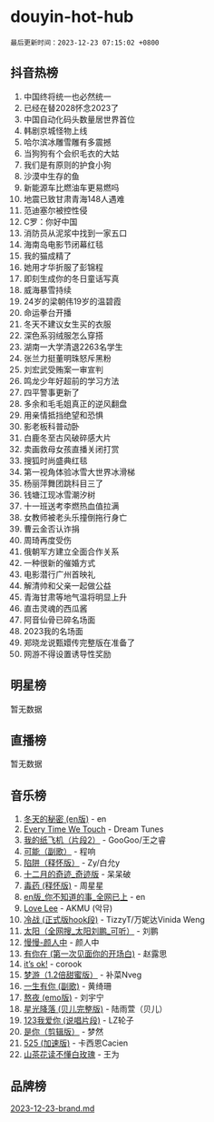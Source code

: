 # douyin-hot-hub

`最后更新时间：2023-12-23 07:15:02 +0800`

## 抖音热榜

1. 中国终将统一也必然统一
1. 已经在替2028怀念2023了
1. 中国自动化码头数量居世界首位
1. 韩剧京城怪物上线
1. 哈尔滨冰雕雪雕有多震撼
1. 当狗狗有个会织毛衣的大姑
1. 我们是有原则的护食小狗
1. 沙漠中生存的鱼
1. 新能源车比燃油车更易燃吗
1. 地震已致甘肃青海148人遇难
1. 范迪塞尔被控性侵
1. C罗：你好中国
1. 消防员从泥浆中找到一家五口
1. 海南岛电影节闭幕红毯
1. 我的猫成精了
1. 她用才华折服了彭锦程
1. 即刻生成你的冬日童话写真
1. 威海暴雪持续
1. 24岁的梁朝伟19岁的温碧霞
1. 命运拳台开播
1. 冬天不建议女生买的衣服
1. 深色系羽绒服怎么穿搭
1. 湖南一大学清退2263名学生
1. 张兰力挺董明珠怒斥黑粉
1. 刘宏武受贿案一审宣判
1. 鸣龙少年好超前的学习方法
1. 四平警事更新了
1. 多余和毛毛姐真正的逆风翻盘
1. 用亲情抵挡绝望和恐惧
1. 影老板科普动卧
1. 白鹿冬至古风破碎感大片
1. 卖画救母女孩直播关闭打赏
1. 搜狐时尚盛典红毯
1. 第一视角体验冰雪大世界冰滑梯
1. 杨丽萍舞团跳科目三了
1. 钱塘江现冰雪潮汐树
1. 十一班送考李燃热血值拉满
1. 女教师被老头乐撞倒拖行身亡
1. 曹云金否认诈捐
1. 周琦再度受伤
1. 俄朝军方建立全面合作关系
1. 一种很新的催婚方式
1. 电影潜行广州首映礼
1. 解清帅和父亲一起做公益
1. 青海甘肃等地气温将明显上升
1. 直击灵魂的西瓜酱
1. 阿音仙骨已碎名场面
1. 2023我的名场面
1. 郑晓龙说甄嬛传完整版在准备了
1. 网游不得设置诱导性奖励

## 明星榜

暂无数据

## 直播榜

暂无数据

## 音乐榜

1. [冬天的秘密 (en版)](https://sf3-cdn-tos.douyinstatic.com/obj/tos-cn-ve-2774/okIuMHDdzyf3FjGK4Lphe1vfHcQaPIHAg0Z4CR) - en
1. [Every Time We Touch](https://sf3-cdn-tos.douyinstatic.com/obj/tos-cn-ve-2774/ogN6lUKQeBBfEVhIOMikG1CcJjugxk1tztZyhP) - Dream Tunes
1. [我的纸飞机（片段2）](https://sf6-cdn-tos.douyinstatic.com/obj/tos-cn-ve-2774/oM2ZrKcg2CD5AeRB2gkeXOFB1IxAGJdZPazYHf) - GooGoo/王之睿
1. [可能（副歌）](https://sf6-cdn-tos.douyinstatic.com/obj/tos-cn-ve-2774/cde1731888894259b333569393c2fb51) - 程响
1. [陷阱（释怀版）](https://sf3-cdn-tos.douyinstatic.com/obj/tos-cn-ve-2774/oE8C21LeZrzKLDFfQYgMzx4GAIHageG5IzayY7) - Zy/白允y
1. [十二月的奇迹_奇迹版](https://sf3-cdn-tos.douyinstatic.com/obj/tos-cn-ve-2774/oMslvA9FBzGMGHnyUuoiiUjtIAXfMz6tzwByW8) - 呆呆破
1. [毒药 (释怀版)](https://sf3-cdn-tos.douyinstatic.com/obj/tos-cn-ve-2774/oYILMEAzspdZBIzy4frJNB8ZHPHWAhiwowd4Ad) - 周星星
1. [en版_你不知道的事_全网已上](https://sf6-cdn-tos.douyinstatic.com/obj/tos-cn-ve-2774/o4QbYLDezHUtFyDKdF9XfmPhIewaqEQAggj6Cb) - en
1. [Love Lee](https://sf6-cdn-tos.douyinstatic.com/obj/tos-cn-ve-2774/o05GbkJGbCBTdDnMtB0fwOYgkeZp23vrWQDQBS) - AKMU (악뮤)
1. [冷战 (正式版hook段)](https://sf6-cdn-tos.douyinstatic.com/obj/tos-cn-ve-2774/oMuEoiBasWApEMVDgNiI8VAByNmwo5J0pyf8Yx) - TizzyT/万妮达Vinida Weng
1. [太阳（全网搜_太阳刘鹏_可听）](https://sf6-cdn-tos.douyinstatic.com/obj/tos-cn-ve-2774/ogWbyIQnlBFImVbeDocRdCIYtBHlbJXgfZMvgz) - 刘鹏
1. [慢慢-颜人中](https://sf6-cdn-tos.douyinstatic.com/obj/tos-cn-ve-2774/ocjHNfBXdBxQNC8ZGAeoLMFTUgtBg8bkExunDC) - 颜人中
1. [有你在 (第一次见面你的开场白)](https://sf6-cdn-tos.douyinstatic.com/obj/tos-cn-ve-2774/oAthrQ3ClJBfI57uBoFEgNDYtNCZ0TSYQQfxQ0) - 赵露思
1. [it’s ok!](https://sf3-cdn-tos.douyinstatic.com/obj/tos-cn-ve-2774/0fc4d0ee28444bd0ab76e8b7c0003f52) - corook
1. [梦游（1.2倍甜蜜版）](https://sf3-cdn-tos.douyinstatic.com/obj/tos-cn-ve-2774/o4gyAUm8hwufoEABmwVIiQtHsFuGzAEEWtNMzo) - 补菜Nveg
1. [一生有你 (副歌)](https://sf6-cdn-tos.douyinstatic.com/obj/tos-cn-ve-2774/o8xzM8HLaQzgMiJ96FKAWCenIuzkFpfClDdmeW) - 黄绮珊
1. [熬夜 (emo版)](https://sf6-cdn-tos.douyinstatic.com/obj/tos-cn-ve-2774/ocQZvZErLThAfNQOtBZ178gQDfCDFBL9iB5lvY) - 刘宇宁
1. [星光降落 (贝儿完整版)](https://sf6-cdn-tos.douyinstatic.com/obj/tos-cn-ve-2774/okwB9hAwyAtsFFkFBzAX1hOOfQuIoMNs0W2Mwr) - 陆雨萱（贝儿）
1. [123我爱你 (说唱片段)](https://sf6-cdn-tos.douyinstatic.com/obj/tos-cn-ve-2774/oYCWFpY0hL9kda0dQKIGDYeKYfQmAse0DgpDjz) - LZ轮子
1. [是你（剪辑版）](https://sf6-cdn-tos.douyinstatic.com/obj/tos-cn-ve-2774/46019dae783c4c969944217fe1cfafc4) - 梦然
1. [525 (加速版)](https://sf6-cdn-tos.douyinstatic.com/obj/tos-cn-ve-2774/oIfKCtqfDyP8Vc9FpAPgWMyezT6LnDT1abRwGg) - 卡西恩Cacien
1. [山茶花读不懂白玫瑰](https://sf3-cdn-tos.douyinstatic.com/obj/tos-cn-ve-2774/osfn8B7DktrRHEPJgPCfDbw7QDQEkwC16BxZg9) - 王为

## 品牌榜

[2023-12-23-brand.md](2023-12-23-brand.md)
